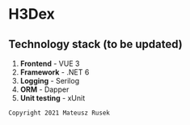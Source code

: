 # H3Dex
## Technology stack (to be updated)
1. **Frontend** - VUE 3
2. **Framework** - .NET 6
3. **Logging** - Serilog
4. **ORM** - Dapper
5. **Unit testing** - xUnit
```
Copyright 2021 Mateusz Rusek
```
